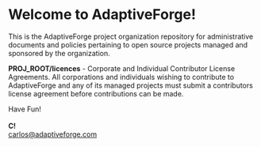 <h1>Welcome to AdaptiveForge!</h1>
<div><p>
This is the AdaptiveForge project organization repository for administrative documents and policies pertaining to open 
source projects managed and sponsored by the organization.
</p></div>
<div>
<p><b>PROJ_ROOT/licences</b> - Corporate and Individual Contributor License Agreements. All corporations and individuals wishing to contribute to AdaptiveForge and any of its managed projects must submit a contributors license agreement before contributions can be made.</p>
</div>
                      
Have Fun!
<br/><br/>
<b>C!</b>
<br/>
carlos@adaptiveforge.com
